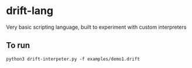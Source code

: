 # drift-lang

Very basic scripting language, built to experiment with custom interpreters

## To run

```
python3 drift-interpeter.py -f examples/demo1.drift
```
